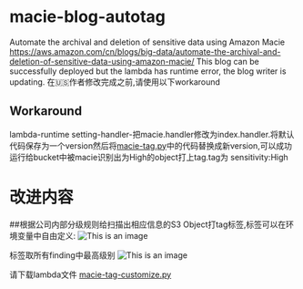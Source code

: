 # macie-blog-autotag

Automate the archival and deletion of sensitive data using Amazon Macie
https://aws.amazon.com/cn/blogs/big-data/automate-the-archival-and-deletion-of-sensitive-data-using-amazon-macie/
This blog can be successfully deployed but the lambda has runtime error, the blog writer is updating.
在🇺🇸作者修改完成之前,请使用以下workaround
## Workaround
lambda-runtime setting-handler-把macie.handler修改为index.handler.将默认代码保存为一个version然后将[macie-tag.py](https://github.com/jessicawyc/macie-blog-tag/blob/main/macie-tag.py)中的代码替换成新version,可以成功运行给bucket中被macie识别出为High的object打上tag.tag为 sensitivity:High
# 改进内容
##根据公司内部分级规则给扫描出相应信息的S3 Object打tag标签,标签可以在环境变量中自由定义:
![This is an image](https://github.com/jessicawyc/macie-blog-tag/blob/main/macie-self-defined-level.png)

标签取所有finding中最高级别
![This is an image](https://github.com/jessicawyc/macie-blog-tag/blob/main/%E7%BB%93%E6%9E%9C%E6%98%BE%E7%A4%BA%E4%B8%AD%E8%8B%B1%E6%96%87%E6%94%AF%E6%8C%81.png)

请下载lambda文件
[macie-tag-customize.py](https://github.com/jessicawyc/macie-blog-tag/blob/main/macie-tag-customize.py)
